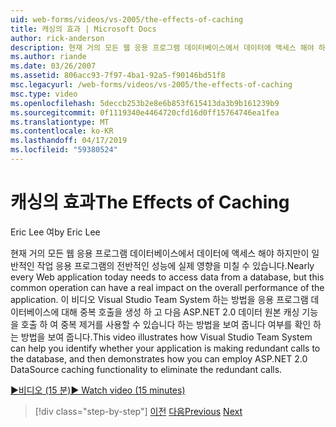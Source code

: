 ```yaml
---
uid: web-forms/videos/vs-2005/the-effects-of-caching
title: 캐싱의 효과 | Microsoft Docs
author: rick-anderson
description: 현재 거의 모든 웹 응용 프로그램 데이터베이스에서 데이터에 액세스 해야 하지만이 일반적인 작업의 전반적인 성능에 실제 영향을 미칠 수는 중...
ms.author: riande
ms.date: 03/26/2007
ms.assetid: 806acc93-7f97-4ba1-92a5-f90146bd51f8
msc.legacyurl: /web-forms/videos/vs-2005/the-effects-of-caching
msc.type: video
ms.openlocfilehash: 5deccb253b2e8e6b853f615413da3b9b161239b9
ms.sourcegitcommit: 0f1119340e4464720cfd16d0ff15764746ea1fea
ms.translationtype: MT
ms.contentlocale: ko-KR
ms.lasthandoff: 04/17/2019
ms.locfileid: "59380524"
---
```

# <a name="the-effects-of-caching"></a><span data-ttu-id="7cb87-103">캐싱의 효과</span><span class="sxs-lookup"><span data-stu-id="7cb87-103">The Effects of Caching</span></span>

<span data-ttu-id="7cb87-104">Eric Lee 여</span><span class="sxs-lookup"><span data-stu-id="7cb87-104">by Eric Lee</span></span>

<span data-ttu-id="7cb87-105">현재 거의 모든 웹 응용 프로그램 데이터베이스에서 데이터에 액세스 해야 하지만이 일반적인 작업 응용 프로그램의 전반적인 성능에 실제 영향을 미칠 수 있습니다.</span><span class="sxs-lookup"><span data-stu-id="7cb87-105">Nearly every Web application today needs to access data from a database, but this common operation can have a real impact on the overall performance of the application.</span></span> <span data-ttu-id="7cb87-106">이 비디오 Visual Studio Team System 하는 방법을 응용 프로그램 데이터베이스에 대해 중복 호출을 생성 하 고 다음 ASP.NET 2.0 데이터 원본 캐싱 기능을 호출 하 여 중복 제거를 사용할 수 있습니다 하는 방법을 보여 줍니다 여부를 확인 하는 방법을 보여 줍니다.</span><span class="sxs-lookup"><span data-stu-id="7cb87-106">This video illustrates how Visual Studio Team System can help you identify whether your application is making redundant calls to the database, and then demonstrates how you can employ ASP.NET 2.0 DataSource caching functionality to eliminate the redundant calls.</span></span>

[<span data-ttu-id="7cb87-107">&#9654;비디오 (15 분)</span><span class="sxs-lookup"><span data-stu-id="7cb87-107">&#9654; Watch video (15 minutes)</span></span>](https://channel9.msdn.com/Blogs/ASP-NET-Site-Videos/the-effects-of-caching)

> [!div class="step-by-step"]
> <span data-ttu-id="7cb87-108">[이전](custom-extraction-rules-and-coded-web-tests.md)
> [다음](using-the-load-test-agent.md)</span><span class="sxs-lookup"><span data-stu-id="7cb87-108">[Previous](custom-extraction-rules-and-coded-web-tests.md)
[Next](using-the-load-test-agent.md)</span></span>
